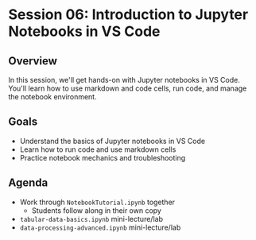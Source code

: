 # Session 06: Introduction to Jupyter Notebooks in VS Code

## Overview
In this session, we'll get hands-on with Jupyter notebooks in VS Code. You'll learn how to use markdown and code cells, run code, and manage the notebook environment.

## Goals
- Understand the basics of Jupyter notebooks in VS Code
- Learn how to run code and use markdown cells
- Practice notebook mechanics and troubleshooting

## Agenda
- Work through `NotebookTutorial.ipynb` together
    - Students follow along in their own copy
- `tabular-data-basics.ipynb` mini-lecture/lab
- `data-processing-advanced.ipynb` mini-lecture/lab
